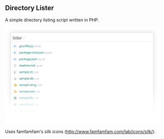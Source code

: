 ## Directory Lister

A simple directory listing script written in PHP.

![Screenshot of Directory Lister](https://raw.githubusercontent.com/jpederson/directory-lister/master/screenshot.png)

Uses famfamfam's silk icons (http://www.famfamfam.com/lab/icons/silk/).